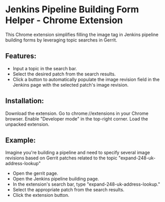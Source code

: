 # Jenkins Pipeline Building Form Helper - Chrome Extension

This Chrome extension simplifies filling the image tag in Jenkins pipeline building forms by leveraging topic searches in Gerrit.

## Features:

- Input a topic in the search bar.
- Select the desired patch from the search results.
- Click a button to automatically populate the image revision field in the Jenkins page with the selected patch's image revision.

## Installation:

Download the extension.
Go to chrome://extensions in your Chrome browser.
Enable "Developer mode" in the top-right corner.
Load the unpacked extension.

## Example:

Imagine you're building a pipeline and need to specify several image revisions based on Gerrit patches related to the topic "expand-248-uk-address-lookup"

- Open the gerrit page.
- Open the Jenkins pipeline building page.
- In the extension's search bar, type "expand-248-uk-address-lookup."
- Select the appropriate patch from the search results.
- Click the extension button.